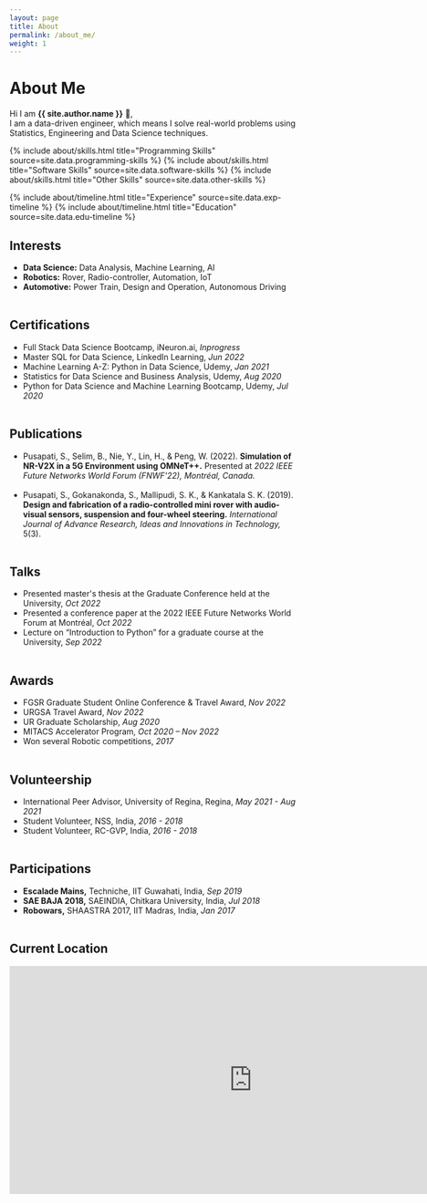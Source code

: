 ```yaml
---
layout: page
title: About
permalink: /about_me/
weight: 1
---
```


# **About Me**

Hi I am **{{ site.author.name }}** :wave:,<br>
I am a data-driven engineer, which means I solve real-world problems using Statistics, Engineering and Data Science techniques.

<div class="row">
    {% include about/skills.html title="Programming Skills" source=site.data.programming-skills %}
    {% include about/skills.html title="Software Skills" source=site.data.software-skills %}
    {% include about/skills.html title="Other Skills" source=site.data.other-skills %}
    <!--{% include elements/figure.html image="/files/skills-legends.drawio.svg" caption="Skills Experience Legend" %}-->
</div>

{% include about/timeline.html title="Experience" source=site.data.exp-timeline %}
{% include about/timeline.html title="Education" source=site.data.edu-timeline %}

## Interests
* **Data Science:** Data Analysis, Machine Learning, AI
* **Robotics:** Rover, Radio-controller, Automation, IoT
* **Automotive:** Power Train, Design and Operation, Autonomous Driving
<br><br>

## Certifications
* Full Stack Data Science Bootcamp, iNeuron.ai, *Inprogress*
* Master SQL for Data Science, LinkedIn Learning, *Jun 2022*
* Machine Learning A-Z: Python in Data Science, Udemy, *Jan 2021*
* Statistics for Data Science and Business Analysis, Udemy, *Aug 2020*
* Python for Data Science and Machine Learning Bootcamp, Udemy, *Jul 2020*
<br><br>

## Publications
* Pusapati, S., Selim, B., Nie, Y., Lin, H., & Peng, W. (2022). **Simulation of NR-V2X in a 5G Environment using OMNeT++.** Presented at *2022 IEEE Future Networks World Forum (FNWF'22), Montréal, Canada.*<br><br>
* Pusapati, S., Gokanakonda, S., Mallipudi, S. K., & Kankatala S. K. (2019). **Design and fabrication of a radio-controlled mini rover with audio-visual sensors, suspension and four-wheel steering.** *International Journal of Advance Research, Ideas and Innovations in Technology,* 5(3).
<br><br>

## Talks
* Presented master's thesis at the Graduate Conference held at the University, *Oct 2022*
* Presented a conference paper at the 2022 IEEE Future Networks World Forum at Montréal, *Oct 2022*
* Lecture on “Introduction to Python” for a graduate course at the University, *Sep 2022*
<br><br>

## Awards
* FGSR Graduate Student Online Conference & Travel Award, *Nov 2022*
* URGSA Travel Award, *Nov 2022*
* UR Graduate Scholarship, *Aug 2020*
* MITACS Accelerator Program, *Oct 2020 – Nov 2022*
* Won several Robotic competitions, *2017*
<br><br>

## Volunteership
* International Peer Advisor, University of Regina, Regina, *May 2021 - Aug 2021*
* Student Volunteer, NSS, India, *2016 - 2018*
* Student Volunteer, RC-GVP, India, *2016 - 2018*
<br><br>

## Participations
* **Escalade Mains,** Techniche, IIT Guwahati, India, *Sep 2019*
* **SAE BAJA 2018,** SAEINDIA, Chitkara University, India, *Jul 2018*
* **Robowars,** SHAASTRA 2017, IIT Madras, India, *Jan 2017*
<br><br>

## Current Location
<div align="center">
    <iframe src="https://www.google.com/maps/embed?pb=!1m18!1m12!1m3!1d918256.1393133112!2d-105.47301397548941!3d50.527693240340554!2m3!1f0!2f0!3f0!3m2!1i1024!2i768!4f13.1!3m3!1m2!1s0x531c1e40fba53deb%3A0x354a3296b77b54b1!2sRegina%2C%20SK!5e0!3m2!1sen!2sca!4v1661024294661!5m2!1sen!2sca" width="850" height="400" style="border:0;" allowfullscreen="" loading="lazy" referrerpolicy="no-referrer-when-downgrade"></iframe>
</div>